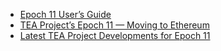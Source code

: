 - [Epoch 11 User’s Guide](https://teaproject.medium.com/epoch-11-testers-guide-7657cd2ff7da)
- [TEA Project’s Epoch 11 — Moving to Ethereum](https://teaproject.medium.com/tea-projects-epoch-11-moving-to-ethereum-fddcfeff4f7)
- [Latest TEA Project Developments for Epoch 11](https://teaproject.medium.com/latest-tea-project-developments-for-epoch-11-ee3fa98381f3)